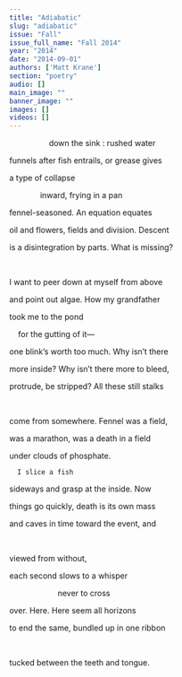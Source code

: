 ```yaml
---
title: "Adiabatic"
slug: "adiabatic"
issue: "Fall"
issue_full_name: "Fall 2014"
year: "2014"
date: "2014-09-01"
authors: ['Matt Krane']
section: "poetry"
audio: []
main_image: ""
banner_image: ""
images: []
videos: []
---
```

                  down the sink : rushed water

funnels after fish entrails, or grease gives

a type of collapse 

                inward, frying in a pan

fennel-seasoned. An equation equates 

oil and flowers, fields and division. Descent

is a disintegration by parts. What is missing?

 

I want to peer down at myself from above

and point out algae. How my grandfather

took me to the pond 

       for the gutting of it—

one blink’s worth too much. Why isn’t there 

more inside? Why isn’t there more to bleed, 

protrude, be stripped? All these still stalks

 

come from somewhere. Fennel was a field,

was a marathon, was a death in a field 

under clouds of phosphate.

      I slice a fish

sideways and grasp at the inside. Now

things go quickly, death is its own mass

and caves in time toward the event, and

 

viewed from without,

each second slows to a whisper

                         never to cross

over. Here. Here seem all horizons 

to end the same, bundled up in one ribbon 

 

tucked between the teeth and tongue.


